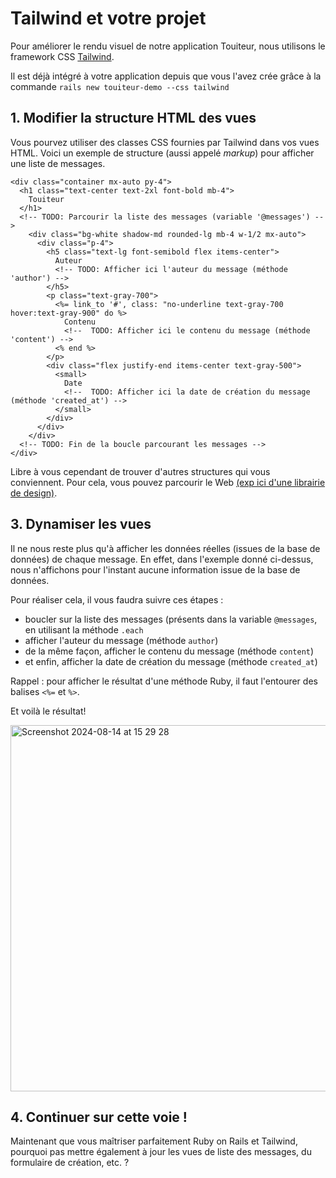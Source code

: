 # Tailwind et votre projet

Pour améliorer le rendu visuel de notre application Touiteur, nous utilisons le framework CSS [Tailwind](https://tailwindcss.com/).

Il est déjà intégré à votre application depuis que vous l'avez crée grâce à la commande `rails new touiteur-demo --css tailwind`

## 1. Modifier la structure HTML des vues

Vous pourvez utiliser des classes CSS fournies par Tailwind dans vos vues HTML. Voici un exemple de structure (aussi appelé _markup_) pour afficher une liste de messages.

```erb
<div class="container mx-auto py-4">
  <h1 class="text-center text-2xl font-bold mb-4">
    Touiteur
  </h1>
  <!-- TODO: Parcourir la liste des messages (variable '@messages') -->
    <div class="bg-white shadow-md rounded-lg mb-4 w-1/2 mx-auto">
      <div class="p-4">
        <h5 class="text-lg font-semibold flex items-center">
          Auteur
          <!-- TODO: Afficher ici l'auteur du message (méthode 'author') -->
        </h5>
        <p class="text-gray-700">
          <%= link_to '#', class: "no-underline text-gray-700 hover:text-gray-900" do %>
            Contenu
            <!--  TODO: Afficher ici le contenu du message (méthode 'content') -->
          <% end %>
        </p>
        <div class="flex justify-end items-center text-gray-500">
          <small>
            Date
            <!--  TODO: Afficher ici la date de création du message (méthode 'created_at') -->
          </small>
        </div>
      </div>
    </div>
  <!-- TODO: Fin de la boucle parcourant les messages -->
</div>
```

Libre à vous cependant de trouver d'autres structures qui vous conviennent. Pour cela, vous pouvez parcourir le Web [(exp ici d'une librairie de design)](https://flowbite.com/docs/components/card/).

## 3. Dynamiser les vues

Il ne nous reste plus qu'à afficher les données réelles (issues de la base de données) de chaque message. En effet, dans l'exemple donné ci-dessus, nous n'affichons pour l'instant aucune information issue de la base de données.

Pour réaliser cela, il vous faudra suivre ces étapes :
- boucler sur la liste des messages (présents dans la variable `@messages`, en utilisant la méthode `.each`
- afficher l'auteur du message (méthode `author`)
- de la même façon, afficher le contenu du message (méthode `content`)
- et enfin, afficher la date de création du message (méthode `created_at`)

Rappel : pour afficher le résultat d'une méthode Ruby, il faut l'entourer des balises `<%=` et `%>`.

Et voilà le résultat!

<img width="586" alt="Screenshot 2024-08-14 at 15 29 28" src="https://github.com/user-attachments/assets/cdbba204-12d7-4290-8f11-d22ee7439334">

## 4. Continuer sur cette voie !

Maintenant que vous maîtriser parfaitement Ruby on Rails et Tailwind, pourquoi pas mettre également à jour les vues de liste des messages, du formulaire de création, etc. ?
